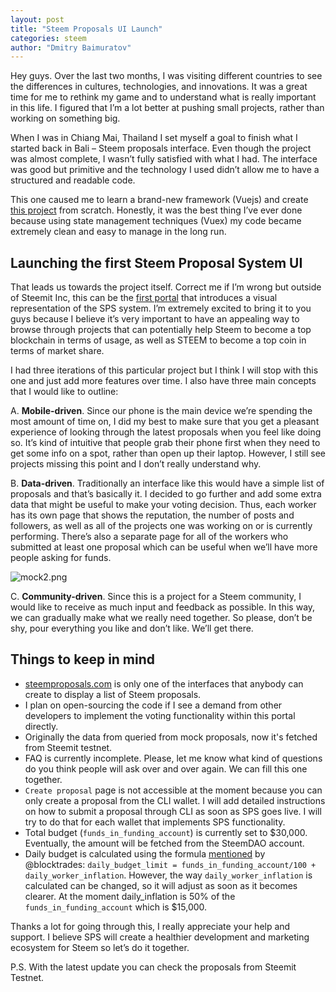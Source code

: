```yaml
---
layout: post
title: "Steem Proposals UI Launch"
categories: steem
author: "Dmitry Baimuratov"
---
```


Hey guys. Over the last two months, I was visiting different countries to see the differences in cultures, technologies, and innovations. It was a great time for me to rethink my game and to understand what is really important in this life. I figured that I’m a lot better at pushing small projects, rather than working on something big.

When I was in Chiang Mai, Thailand I set myself a goal to finish what I started back in Bali – Steem proposals interface. Even though the project was almost complete, I wasn’t fully satisfied with what I had. The interface was good but primitive and the technology I used didn’t allow me to have a structured and readable code.

This one caused me to learn a brand-new framework (Vuejs) and create [this project](https://steemproposals.com/) from scratch. Honestly, it was the best thing I’ve ever done because using state management techniques (Vuex) my code became extremely clean and easy to manage in the long run.

## Launching the first Steem Proposal System UI

That leads us towards the project itself. Correct me if I’m wrong but outside of Steemit Inc, this can be the [first portal](https://steemproposals.com/) that introduces a visual representation of the SPS system. I’m extremely excited to bring it to you guys because I believe it’s very important to have an appealing way to browse through projects that can potentially help Steem to become a top blockchain in terms of usage, as well as STEEM to become a top coin in terms of market share.

I had three iterations of this particular project but I think I will stop with this one and just add more features over time. I also have three main concepts that I would like to outline:

A. **Mobile-driven**. Since our phone is the main device we’re spending the most amount of time on, I did my best to make sure that you get a pleasant experience of looking through the latest proposals when you feel like doing so. It’s kind of intuitive that people grab their phone first when they need to get some info on a spot, rather than open up their laptop. However, I still see projects missing this point and I don’t really understand why.

B. **Data-driven**. Traditionally an interface like this would have a simple list of proposals and that’s basically it. I decided to go further and add some extra data that might be useful to make your voting decision. Thus, each worker has its own page that shows the reputation, the number of posts and followers, as well as all of the projects one was working on or is currently performing. There’s also a separate page for all of the workers who submitted at least one proposal which can be useful when we’ll have more people asking for funds.

![mock2.png](https://cdn.steemitimages.com/DQmS9cCcKkLPXzr5drJK2igjCJ54nxKUC4N5Q2xRmVoZYm1/mock2.png)

C. **Community-driven**. Since this is a project for a Steem community, I would like to receive as much input and feedback as possible. In this way, we can gradually make what we really need together. So please, don’t be shy, pour everything you like and don’t like. We’ll get there.

## Things to keep in mind
- [steemproposals.com](https://steemproposals.com/) is only one of the interfaces that anybody can create to display a list of Steem proposals.
- I plan on open-sourcing the code if I see a demand from other developers to implement the voting functionality within this portal directly.
- Originally the data from queried from mock proposals, now it's fetched from Steemit testnet.
- FAQ is currently incomplete. Please, let me know what kind of questions do you think people will ask over and over again. We can fill this one together.
- `Create proposal` page is not accessible at the moment because you can only create a proposal from the CLI wallet. I will add detailed instructions on how to submit a proposal through CLI as soon as SPS goes live. I will try to do that for each wallet that implements SPS functionality.
- Total budget (`funds_in_funding_account`) is currently set to $30,000. Eventually, the amount will be fetched from the SteemDAO account.
- Daily budget is calculated using the formula [mentioned](https://steemit.com/blocktrades/@blocktrades/proposing-a-worker-proposal-system-for-steem) by @blocktrades: `daily_budget_limit = funds_in_funding_account/100 + daily_worker_inflation`. However, the way `daily_worker_inflation` is calculated can be changed, so it will adjust as soon as it becomes clearer. At the moment daily_inflation is 50% of the `funds_in_funding_account` which is $15,000.

Thanks a lot for going through this, I really appreciate your help and support. I believe SPS will create a healthier development and marketing ecosystem for Steem so let’s do it together.

P.S. With the latest update you can check the proposals from Steemit Testnet.

